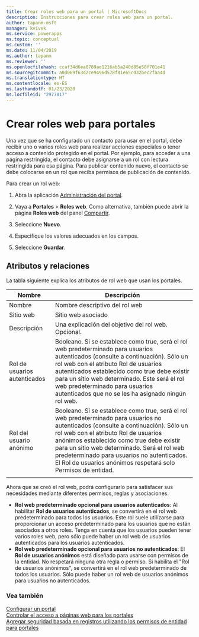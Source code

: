```yaml
---
title: Crear roles web para un portal | MicrosoftDocs
description: Instrucciones para crear roles web para un portal.
author: tapanm-msft
manager: kvivek
ms.service: powerapps
ms.topic: conceptual
ms.custom: ''
ms.date: 11/04/2019
ms.author: tapanm
ms.reviewer: ''
ms.openlocfilehash: ccaf34d6ea0789ae1216ab5a240d85e58f701e41
ms.sourcegitcommit: a0d069f63d2ce9496d578f81e65cd32bec2faa4d
ms.translationtype: HT
ms.contentlocale: es-ES
ms.lasthandoff: 01/23/2020
ms.locfileid: "2977817"
---
```

# <a name="create-web-roles-for-portals"></a>Crear roles web para portales

Una vez que se ha configurado un contacto para usar en el portal, debe recibir uno o varios roles web para realizar acciones especiales o tener acceso a contenido protegido en el portal. Por ejemplo, para acceder a una página restringida, el contacto debe asignarse a un rol con lectura restringida para esa página. Para publicar contenido nuevo, el contacto se debe colocarse en un rol que reciba permisos de publicación de contenido.

Para crear un rol web:

1. Abra la aplicación [Administración del portal](configure-portal.md).

2. Vaya a **Portales** > **Roles web**.
    Como alternativa, también puede abrir la página **Roles web** del panel [Compartir](../manage-existing-portals.md#share). 

3. Seleccione **Nuevo**.

4. Especifique los valores adecuados en los campos.

5. Seleccione **Guardar**.

## <a name="attributes-and-relationships"></a>Atributos y relaciones

La tabla siguiente explica los atributos de rol web que usan los portales.

| Nombre                     | Descripción                                                                                                                                                                                                                                     |
|--------------------------|-------------------------------------------------------------------------------------------------------------------------------------------------------------------------------------------------------------------------------------------------|
| Nombre                     | Nombre descriptivo del rol web                                                                                                                                                                                                            |
| Sitio web                  | Sitio web asociado                                                                                                                                                                                                                          |
| Descripción              | Una explicación del objetivo del rol web. Opcional.                                                                                                                                                                                             |
| Rol de usuarios autenticados | Booleano. Si se establece como true, será el rol web predeterminado para usuarios autenticados (consulte a continuación). Sólo un rol web con el atributo Rol de usuarios autenticados establecido como true debe existir para un sitio web determinado. Este será el rol web predeterminado para usuarios autenticados que no se les ha asignado ningún rol web. |
| Rol del usuario anónimo     | Booleano. Si se establece como true, será el rol web predeterminado para usuarios no autenticados (consulte a continuación). Sólo un rol web con el atributo Rol de usuarios anónimos establecido como true debe existir para un sitio web determinado. Será el rol web predeterminado para usuarios no autenticados. El Rol de usuarios anónimos respetará solo Permisos de entidad.| 
|| 

Ahora que se creó el rol web, podrá configurarlo para satisfacer sus necesidades mediante diferentes permisos, reglas y asociaciones.

- **Rol web predeterminado opcional para usuarios autenticados**: Al habilitar **Rol de usuarios autenticados**, se convertirá en el rol web predeterminado para todos los usuarios. Este rol suele utilizarse para proporcionar un acceso predeterminado para los usuarios que no están asociados a otros roles. Tenga en cuenta que los usuarios pueden tener varios roles web, pero sólo puede haber un rol web de usuarios autenticados para los usuarios autenticados.
- **Rol web predeterminado opcional para usuarios no autenticados**: El **Rol de usuarios anónimos** está diseñado para usarse con permisos de la entidad. No respetará ninguna otra regla o permiso. Si habilita el "Rol de usuarios anónimos", se convertirá en el rol web predeterminado de todos los usuarios. Sólo puede haber un rol web de usuarios anónimos para usuarios no autenticados.

### <a name="see-also"></a>Vea también

[Configurar un portal](configure-portal.md) <br>
[Controlar el acceso a páginas web para los portales](webpage-access-control.md)  
[Agregar seguridad basada en registros utilizando los permisos de entidad para portales](assign-entity-permissions.md) <br>
